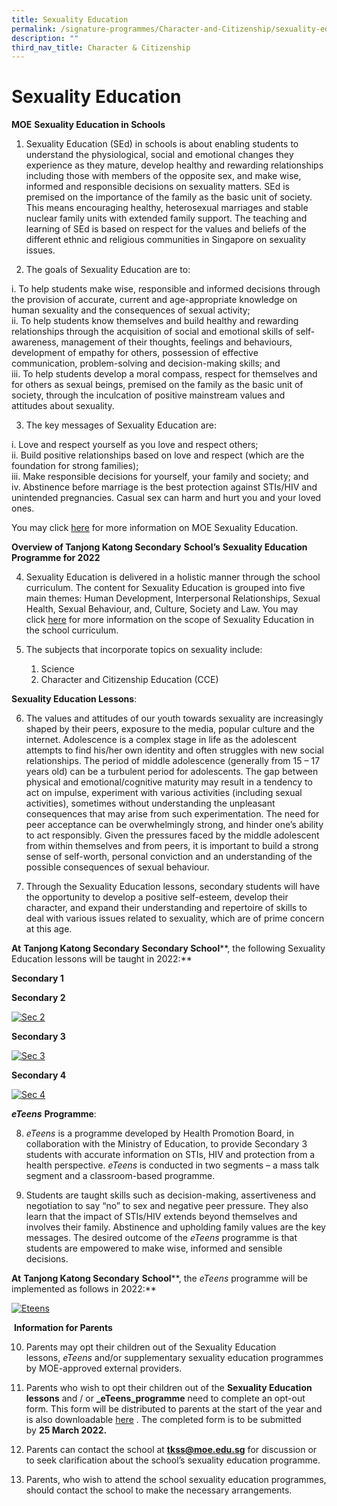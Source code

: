 ```yaml
---
title: Sexuality Education
permalink: /signature-programmes/Character-and-Citizenship/sexuality-education/
description: ""
third_nav_title: Character & Citizenship
---
```

# Sexuality Education
**MOE** **Sexuality Education in Schools**

1.  Sexuality Education (SEd) in schools is about enabling students to understand the physiological, social and emotional changes they experience as they mature, develop healthy and rewarding relationships including those with members of the opposite sex, and make wise, informed and responsible decisions on sexuality matters. SEd is premised on the importance of the family as the basic unit of society. This means encouraging healthy, heterosexual marriages and stable nuclear family units with extended family support. The teaching and learning of SEd is based on respect for the values and beliefs of the different ethnic and religious communities in Singapore on sexuality issues.

2.  The goals of Sexuality Education are to:

i.  To help students make wise, responsible and informed decisions through the provision of accurate, current and age-appropriate knowledge on human sexuality and the consequences of sexual activity;   
ii.  To help students know themselves and build healthy and rewarding relationships through the acquisition of social and emotional skills of self-awareness, management of their thoughts, feelings and behaviours, development of empathy for others, possession of effective communication, problem-solving and decision-making skills; and  
iii.  To help students develop a moral compass, respect for themselves and for others as sexual beings, premised on the family as the basic unit of society, through the inculcation of positive mainstream values and attitudes about sexuality.

3.  The key messages of Sexuality Education are:

i.  Love and respect yourself as you love and respect others;  
ii.  Build positive relationships based on love and respect (which are the foundation for strong families);  
iii.  Make responsible decisions for yourself, your family and society; and  
iv.  Abstinence before marriage is the best protection against STIs/HIV and unintended pregnancies. Casual sex can harm and hurt you and your loved ones.

You may click <a href="https://www.moe.gov.sg/programmes/sexuality-education" target="_blank">here</a> for more information on MOE Sexuality Education.

**Overview of Tanjong Katong Secondary** **School’s** **Sexuality Education Programme for 2022**

4.  Sexuality Education is delivered in a holistic manner through the school curriculum. The content for Sexuality Education is grouped into five main themes: Human Development, Interpersonal Relationships, Sexual Health, Sexual Behaviour, and, Culture, Society and Law. You may click [here](https://www.moe.gov.sg/programmes/sexuality-education/scope-and-teaching-approach) for more information on the scope of Sexuality Education in the school curriculum.

5.  The subjects that incorporate topics on sexuality include:
    1.  Science
    2.  Character and Citizenship Education (CCE)

**Sexuality Education Lessons**:

6.  The values and attitudes of our youth towards sexuality are increasingly shaped by their peers, exposure to the media, popular culture and the internet. Adolescence is a complex stage in life as the adolescent attempts to find his/her own identity and often struggles with new social relationships. The period of middle adolescence (generally from 15 – 17 years old) can be a turbulent period for adolescents. The gap between physical and emotional/cognitive maturity may result in a tendency to act on impulse, experiment with various activities (including sexual activities), sometimes without understanding the unpleasant consequences that may arise from such experimentation. The need for peer acceptance can be overwhelmingly strong, and hinder one’s ability to act responsibly. Given the pressures faced by the middle adolescent from within themselves and from peers, it is important to build a strong sense of self-worth, personal conviction and an understanding of the possible consequences of sexual behaviour.

7.  Through the Sexuality Education lessons, secondary students will have the opportunity to develop a positive self-esteem, develop their character, and expand their understanding and repertoire of skills to deal with various issues related to sexuality, which are of prime concern at this age.

**At** **Tanjong Katong Secondary** **Secondary School****, the following Sexuality Education lessons will be taught in 2022:**

**Secondary 1**



**Secondary 2**

[![Sec 2](https://tanjongkatongsec.moe.edu.sg/wp-content/uploads/2022/01/Sec-2-1024x315.jpg)](https://tanjongkatongsec.moe.edu.sg/wp-content/uploads/2022/01/Sec-2.jpg)

**Secondary 3** 

[![Sec 3](https://tanjongkatongsec.moe.edu.sg/wp-content/uploads/2022/01/Sec-3-1-1024x525.jpg)](https://tanjongkatongsec.moe.edu.sg/wp-content/uploads/2022/01/Sec-3-1.jpg)

**Secondary 4**

[![Sec 4](https://tanjongkatongsec.moe.edu.sg/wp-content/uploads/2022/01/Sec-4-1-1024x675.jpg)](https://tanjongkatongsec.moe.edu.sg/wp-content/uploads/2022/01/Sec-4-1.jpg)

**_eTeens_** **Programme**:

8.  _eTeens_ is a programme developed by Health Promotion Board, in collaboration with the Ministry of Education, to provide Secondary 3 students with accurate information on STIs, HIV and protection from a health perspective. _eTeens_ is conducted in two segments – a mass talk segment and a classroom-based programme.

9.  Students are taught skills such as decision-making, assertiveness and negotiation to say “no” to sex and negative peer pressure. They also learn that the impact of STIs/HIV extends beyond themselves and involves their family. Abstinence and upholding family values are the key messages. The desired outcome of the _eTeens_ programme is that students are empowered to make wise, informed and sensible decisions.

**At** **Tanjong Katong Secondary** **School****, the _eTeens_ programme will be implemented as follows in 2022:**

[![Eteens](https://tanjongkatongsec.moe.edu.sg/wp-content/uploads/2022/01/eteens-1024x251.jpg)](https://tanjongkatongsec.moe.edu.sg/wp-content/uploads/2022/01/eteens.jpg)

 **Information for Parents**

10.  Parents may opt their children out of the Sexuality Education lessons, _eTeens_ and/or supplementary sexuality education programmes by MOE-approved external providers.

11.  Parents who wish to opt their children out of the **Sexuality Education lessons** and / or **_eTeens_programme** need to complete an opt-out form. This form will be distributed to parents at the start of the year and is also downloadable [here](https://form.gov.sg/61d910ccf46e8700127b89c2) . The completed form is to be submitted by **25 March 2022.**

12.  Parents can contact the school at **tkss@moe.edu.sg** for discussion or to seek clarification about the school’s sexuality education programme.

13.  Parents, who wish to attend the school sexuality education programmes, should contact the school to make the necessary arrangements.